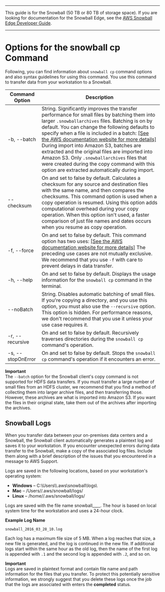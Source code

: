 --------

This guide is for the Snowball \(50 TB or 80 TB of storage space\)\. If you are looking for documentation for the Snowball Edge, see the [AWS Snowball Edge Developer Guide](https://docs.aws.amazon.com/snowball/latest/developer-guide/whatisedge.html)\.

--------

# Options for the snowball cp Command<a name="copy-command-reference"></a>

Following, you can find information about `snowball cp` command options and also syntax guidelines for using this command\. You use this command to transfer data from your workstation to a Snowball\.


| Command Option | Description | 
| --- | --- | 
| \-b, \-\-batch | String\. Significantly improves the transfer performance for small files by batching them into larger `.snowballarchives` files\. Batching is on by default\. You can change the following defaults to specify when a file is included in a batch: [\[See the AWS documentation website for more details\]](http://docs.aws.amazon.com/snowball/latest/ug/copy-command-reference.html) During import into Amazon S3, batches are extracted and the original files are imported into Amazon S3\. Only `.snowballarchives` files that were created during the copy command with this option are extracted automatically during import\.   | 
| \-\-checksum | On and set to false by default\. Calculates a checksum for any source and destination files with the same name, and then compares the checksums\. This command option is used when a copy operation is resumed\. Using this option adds computational overhead during your copy operation\.  When this option isn't used, a faster comparison of just file names and dates occurs when you resume as copy operation\.   | 
| \-f, \-\-force | On and set to false by default\. This command option has two uses: [\[See the AWS documentation website for more details\]](http://docs.aws.amazon.com/snowball/latest/ug/copy-command-reference.html)  The preceding use cases are not mutually exclusive\. We recommend that you use `-f` with care to prevent delays in data transfer\.   | 
| \-h, \-\-help | On and set to false by default\. Displays the usage information for the `snowball cp` command in the terminal\. | 
| \-\-noBatch | String\. Disables automatic batching of small files\. If you're copying a directory, and you use this option, you must also use the `--recursive` option\. This option is hidden\. For performance reasons, we don't recommend that you use it unless your use case requires it\.  | 
| \-r, \-\-recursive | On and set to false by default\. Recursively traverses directories during the `snowball cp` command's operation\. | 
| \-s, \-\-stopOnError | On and set to false by default\. Stops the `snowball cp` command's operation if it encounters an error\. | 

**Important**  
The `--batch` option for the Snowball client's copy command is not supported for HDFS data transfers\. If you must transfer a large number of small files from an HDFS cluster, we recommend that you find a method of collecting them into larger archive files, and then transferring those\. However, these archives are what is imported into Amazon S3\. If you want the files in their original state, take them out of the archives after importing the archives\.

## Snowball Logs<a name="snowballlogs"></a>

When you transfer data between your on\-premises data centers and a Snowball, the Snowball client automatically generates a plaintext log and saves it to your workstation\. If you encounter unexpected errors during data transfer to the Snowball, make a copy of the associated log files\. Include them along with a brief description of the issues that you encountered in a message to AWS Support\.

Logs are saved in the following locations, based on your workstation's operating system:
+ **Windows** – C:\\Users\\*<username>*\\\.aws\\snowball\\logs\\
+ **Mac** – /Users/*<username>*/\.aws/snowball/logs/
+ **Linux** – /home/*<username>*/\.aws/snowball/logs/

Logs are saved with the file name snowball\_*<year>*\_*<month>*\_*<date>*\_*<hour>*\. The hour is based on local system time for the workstation and uses a 24\-hour clock\.

**Example Log Name**

```
snowball_2016_03_28_10.log
```

Each log has a maximum file size of 5 MB\. When a log reaches that size, a new file is generated, and the log is continued in the new file\. If additional logs start within the same hour as the old log, then the name of the first log is appended with `.1` and the second log is appended with `.2`, and so on\.

**Important**  
Logs are saved in plaintext format and contain file name and path information for the files that you transfer\. To protect this potentially sensitive information, we strongly suggest that you delete these logs once the job that the logs are associated with enters the **completed** status\.